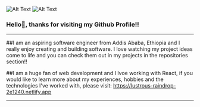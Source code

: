 ![Alt Text](https://media.tenor.com/GfSX-u7VGM4AAAAC/coding.gif) ![Alt Text](https://media.tenor.com/qVW4iS42iC4AAAAC/lebron-james-dancing.gif) 
### Hello👋, thanks for visiting my Github Profile!!

-----------------------------------------------------------------------------------------------------------------------------------------------------------

##I am an aspiring software engineer from Addis Ababa, Ethiopia and I really enjoy creating and building software. I love watching my project ideas come to life and you can check them out in my projects in the repositories section!! 

##I am a huge fan of web development and I lvoe working with React, if you would like to learn more about my experiences, hobbies and the technologies I've worked with, please visit: https://lustrous-raindrop-2e1240.netlify.app

-----------------------------------------------------------------------------------------------------------------------------------------------------------
